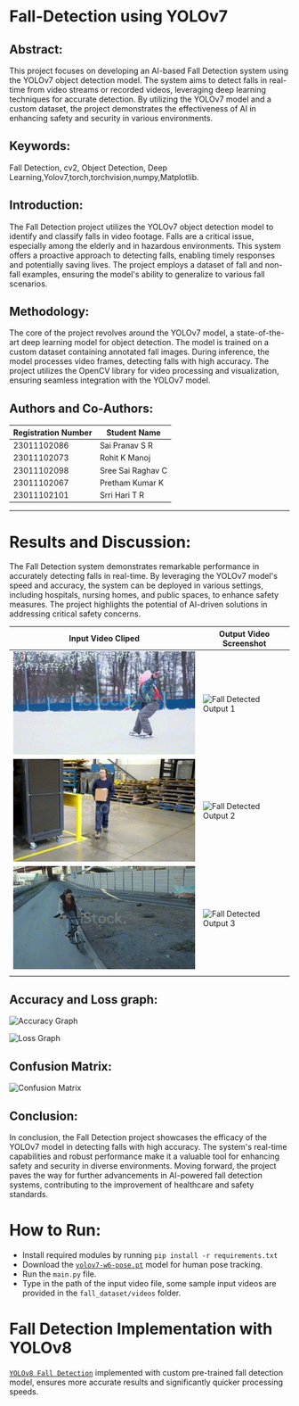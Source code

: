 # Fall-Detection using YOLOv7

## Abstract:

This project focuses on developing an AI-based Fall Detection system using the YOLOv7 object detection model. The system aims to detect falls in real-time from video streams or recorded videos, leveraging deep learning techniques for accurate detection. By utilizing the YOLOv7 model and a custom dataset, the project demonstrates the effectiveness of AI in enhancing safety and security in various environments.

## Keywords:

Fall Detection, cv2, Object Detection, Deep Learning,Yolov7,torch,torchvision,numpy,Matplotlib.

## Introduction:

The Fall Detection project utilizes the YOLOv7 object detection model to identify and classify falls in video footage. Falls are a critical issue, especially among the elderly and in hazardous environments. This system offers a proactive approach to detecting falls, enabling timely responses and potentially saving lives. The project employs a dataset of fall and non-fall examples, ensuring the model's ability to generalize to various fall scenarios.

## Methodology:

The core of the project revolves around the YOLOv7 model, a state-of-the-art deep learning model for object detection. The model is trained on a custom dataset containing annotated fall images. During inference, the model processes video frames, detecting falls with high accuracy. The project utilizes the OpenCV library for video processing and visualization, ensuring seamless integration with the YOLOv7 model.

## Authors and Co-Authors:

| Registration Number | Student Name      |
| ------------------- | ----------------- |
| 23011102086         | Sai Pranav S R    |
| 23011102073         | Rohit K Manoj     |
| 23011102098         | Sree Sai Raghav C |
| 23011102067         | Pretham Kumar K   |
| 23011102101         | Srri Hari T R     |

---

# Results and Discussion:

The Fall Detection system demonstrates remarkable performance in accurately detecting falls in real-time. By leveraging the YOLOv7 model's speed and accuracy, the system can be deployed in various settings, including hospitals, nursing homes, and public spaces, to enhance safety measures. The project highlights the potential of AI-driven solutions in addressing critical safety concerns.

| Input Video Cliped                                  | Output Video Screenshot                                                                                                                    |
| --------------------------------------------------- | ------------------------------------------------------------------------------------------------------------------------------------------ |
| ![Video 1](fall_dataset/samples/sample_video_1.gif) | ![Fall Detected Output 1](https://github.com/Srsp-coder/Fall-Detection-using-python/assets/166516543/c9007d1f-33ac-4493-ae81-484c5a4bd377) |
| ![Video 1](fall_dataset/samples/sample_video_2.gif) | ![Fall Detected Output 2](https://github.com/Srsp-coder/Fall-Detection-using-python/assets/166516543/09c5a609-9b97-49fb-94e9-711f7f7fc100) |
| ![Video 1](fall_dataset/samples/sample_video_3.gif) | ![Fall Detected Output 3](https://github.com/Srsp-coder/Fall-Detection-using-python/assets/166516543/933fed5d-4c13-45ef-bb47-06677819ca83) |
|                                                     |                                                                                                                                            |

## Accuracy and Loss graph:

![Accuracy Graph](https://github.com/Srsp-coder/Fall-Detection-using-python/assets/166516543/fa216c76-c518-41bf-ab42-46a1501e871f)

![Loss Graph](https://github.com/Srsp-coder/Fall-Detection-using-python/assets/166516543/6d09c2b0-a6dd-42b1-8f89-afb786e70a78)

## Confusion Matrix:

![Confusion Matrix](https://github.com/Srsp-coder/Fall-Detection-using-python/assets/166516543/3a94b409-d6b6-436f-ae59-468859a911e3)

## Conclusion:

In conclusion, the Fall Detection project showcases the efficacy of the YOLOv7 model in detecting falls with high accuracy. The system's real-time capabilities and robust performance make it a valuable tool for enhancing safety and security in diverse environments. Moving forward, the project paves the way for further advancements in AI-powered fall detection systems, contributing to the improvement of healthcare and safety standards.

# How to Run:

- Install required modules by running `pip install -r requirements.txt`
- Download the [`yolov7-w6-pose.pt`](https://github.com/WongKinYiu/yolov7/releases/download/v0.1/yolov7-w6-pose.pt) model for human pose tracking.
- Run the `main.py` file.
- Type in the path of the input video file, some sample input videos are provided in the `fall_dataset/videos` folder.

# Fall Detection Implementation with YOLOv8

[`YOLOv8 Fall Detection`](https://github.com/RohitKM25/human-fall-detection-yolov8) implemented with custom pre-trained fall detection model, ensures more accurate results and significantly quicker processing speeds.
